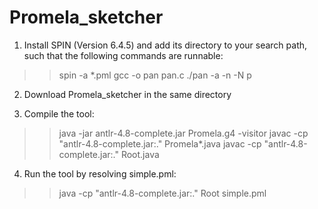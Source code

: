 # Promela_sketcher


1. Install SPIN (Version 6.4.5) and add its directory to your search path, such that the following commands are runnable: 
>> spin -a *.pml
>> gcc -o pan pan.c
>> ./pan -a -n -N p

2. Download Promela_sketcher in the same directory

3. Compile the tool:
>> java -jar antlr-4.8-complete.jar Promela.g4 -visitor
>> javac -cp "antlr-4.8-complete.jar:." Promela*.java
>> javac -cp "antlr-4.8-complete.jar:." Root.java

4. Run the tool by resolving simple.pml:
>> java -cp "antlr-4.8-complete.jar:." Root simple.pml


